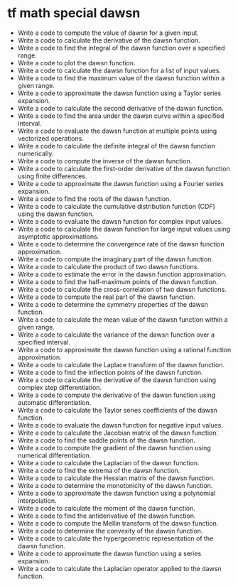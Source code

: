# tf math special dawsn

- Write a code to compute the value of dawsn for a given input.
- Write a code to calculate the derivative of the dawsn function.
- Write a code to find the integral of the dawsn function over a specified range.
- Write a code to plot the dawsn function.
- Write a code to calculate the dawsn function for a list of input values.
- Write a code to find the maximum value of the dawsn function within a given range.
- Write a code to approximate the dawsn function using a Taylor series expansion.
- Write a code to calculate the second derivative of the dawsn function.
- Write a code to find the area under the dawsn curve within a specified interval.
- Write a code to evaluate the dawsn function at multiple points using vectorized operations.
- Write a code to calculate the definite integral of the dawsn function numerically.
- Write a code to compute the inverse of the dawsn function.
- Write a code to calculate the first-order derivative of the dawsn function using finite differences.
- Write a code to approximate the dawsn function using a Fourier series expansion.
- Write a code to find the roots of the dawsn function.
- Write a code to calculate the cumulative distribution function (CDF) using the dawsn function.
- Write a code to evaluate the dawsn function for complex input values.
- Write a code to calculate the dawsn function for large input values using asymptotic approximations.
- Write a code to determine the convergence rate of the dawsn function approximation.
- Write a code to compute the imaginary part of the dawsn function.
- Write a code to calculate the product of two dawsn functions.
- Write a code to estimate the error in the dawsn function approximation.
- Write a code to find the half-maximum points of the dawsn function.
- Write a code to calculate the cross-correlation of two dawsn functions.
- Write a code to compute the real part of the dawsn function.
- Write a code to determine the symmetry properties of the dawsn function.
- Write a code to calculate the mean value of the dawsn function within a given range.
- Write a code to calculate the variance of the dawsn function over a specified interval.
- Write a code to approximate the dawsn function using a rational function approximation.
- Write a code to calculate the Laplace transform of the dawsn function.
- Write a code to find the inflection points of the dawsn function.
- Write a code to calculate the derivative of the dawsn function using complex step differentiation.
- Write a code to compute the derivative of the dawsn function using automatic differentiation.
- Write a code to calculate the Taylor series coefficients of the dawsn function.
- Write a code to evaluate the dawsn function for negative input values.
- Write a code to calculate the Jacobian matrix of the dawsn function.
- Write a code to find the saddle points of the dawsn function.
- Write a code to compute the gradient of the dawsn function using numerical differentiation.
- Write a code to calculate the Laplacian of the dawsn function.
- Write a code to find the extrema of the dawsn function.
- Write a code to calculate the Hessian matrix of the dawsn function.
- Write a code to determine the monotonicity of the dawsn function.
- Write a code to approximate the dawsn function using a polynomial interpolation.
- Write a code to calculate the moment of the dawsn function.
- Write a code to find the antiderivative of the dawsn function.
- Write a code to compute the Mellin transform of the dawsn function.
- Write a code to determine the convexity of the dawsn function.
- Write a code to calculate the hypergeometric representation of the dawsn function.
- Write a code to approximate the dawsn function using a series expansion.
- Write a code to calculate the Laplacian operator applied to the dawsn function.